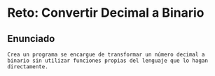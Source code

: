 # Reto: Convertir Decimal a Binario

## Enunciado

```text
Crea un programa se encargue de transformar un número decimal a binario sin utilizar funciones propias del lenguaje que lo hagan directamente.
```